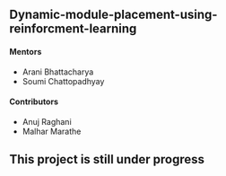 <h2>Dynamic-module-placement-using-reinforcment-learning</h2>

<h4>Mentors</h4>
<ul>
  <li>Arani Bhattacharya</li>
  <li>Soumi Chattopadhyay</li>
</ul>

<h4>Contributors</h4>
<ul>
  <li>Anuj Raghani</li>
  <li>Malhar Marathe</li>
</ul>

## This project is still under progress
